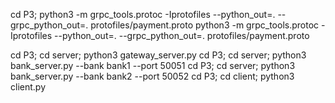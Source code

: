 cd P3; python3 -m grpc_tools.protoc -Iprotofiles --python_out=. --grpc_python_out=. protofiles/payment.proto
python3 -m grpc_tools.protoc -Iprotofiles --python_out=. --grpc_python_out=. protofiles/payment.proto

cd P3; cd server; python3 gateway_server.py
cd P3; cd server; python3 bank_server.py --bank bank1 --port 50051
cd P3; cd server; python3 bank_server.py --bank bank2 --port 50052
cd P3; cd client; python3 client.py
```
